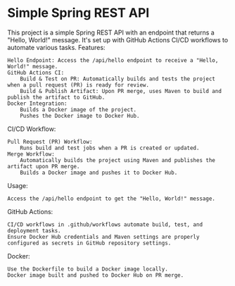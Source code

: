 # Simple Spring REST API

This project is a simple Spring REST API with an endpoint that returns a "Hello, World!" message. It's set up with GitHub Actions CI/CD workflows to automate various tasks.
Features:

    Hello Endpoint: Access the /api/hello endpoint to receive a "Hello, World!" message.
    GitHub Actions CI:
        Build & Test on PR: Automatically builds and tests the project when a pull request (PR) is ready for review.
        Build & Publish Artifact: Upon PR merge, uses Maven to build and publish the artifact to GitHub.
    Docker Integration:
        Builds a Docker image of the project.
        Pushes the Docker image to Docker Hub.

CI/CD Workflow:

    Pull Request (PR) Workflow:
        Runs build and test jobs when a PR is created or updated.
    Merge Workflow:
        Automatically builds the project using Maven and publishes the artifact upon PR merge.
        Builds a Docker image and pushes it to Docker Hub.

Usage:

    Access the /api/hello endpoint to get the "Hello, World!" message.

GitHub Actions:

    CI/CD workflows in .github/workflows automate build, test, and deployment tasks.
    Ensure Docker Hub credentials and Maven settings are properly configured as secrets in GitHub repository settings.

Docker:

    Use the Dockerfile to build a Docker image locally.
    Docker image built and pushed to Docker Hub on PR merge.


